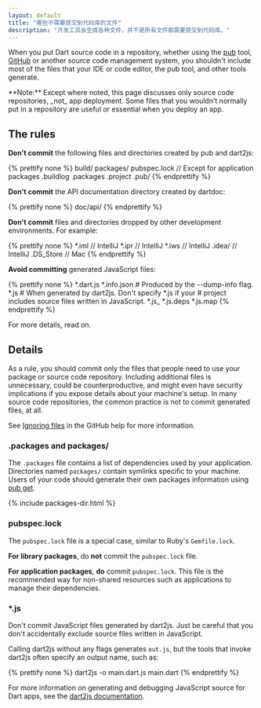 ```yaml
---
layout: default
title: "哪些不需要提交到代码库的文件"
description: "开发工具会生成各种文件，并不是所有文件都需要提交到代码库。"
---
```


When you put Dart source code in a repository,
whether using the [pub](/tools/pub) tool, [GitHub](https://github.com/)
or another source code management system,
you shouldn't include most of the files
that your IDE or code editor, the pub tool, and other tools generate.

<aside class="alert alert-info" markdown="1">
**Note:**
Except where noted, this page discusses only source code repositories,
_not_ app deployment.
Some files that you wouldn't normally put in a repository
are useful or essential when you deploy an app.
</aside>

## The rules

**Don't commit** the following files and directories
created by pub and dart2js:

{% prettify none %}
build/
packages/
pubspec.lock  // Except for application packages
.buildlog
.packages
.project
.pub/
{% endprettify %}

**Don't commit** the API documentation directory created by dartdoc:

{% prettify none %}
doc/api/
{% endprettify %}

**Don't commit** files and directories
dropped by other development environments.
For example:

{% prettify none %}
*.iml         // IntelliJ
*.ipr         // IntelliJ
*.iws         // IntelliJ
.idea/        // IntelliJ
.DS_Store     // Mac
{% endprettify %}

**Avoid committing** generated JavaScript files:

{% prettify none %}
*.dart.js
*.info.json      # Produced by the --dump-info flag.
*.js             # When generated by dart2js. Don't specify *.js if your
                 # project includes source files written in JavaScript.
*.js_
*.js.deps
*.js.map
{% endprettify %}

For more details, read on.

## Details

As a rule, you should commit only the files that people need
to use your package or source code repository.
Including additional files is unnecessary,
could be counterproductive,
and might even have security implications
if you expose details about your machine's setup.
In many source code repositories,
the common practice is not to commit generated files, at all.

See [Ignoring files](https://help.github.com/articles/ignoring-files)
in the GitHub help for more information.

### .packages and packages/

The `.packages` file contains a list of dependencies used by your application.
Directories named `packages/` contain symlinks specific to your machine.
Users of your code should generate their own packages information
using [pub get](/tools/pub/get-started#installing-packages).

{% include packages-dir.html %}

### pubspec.lock

The `pubspec.lock` file is a special case,
similar to Ruby's `Gemfile.lock`.

**For library packages**, do **not** commit the `pubspec.lock` file.

**For application packages**, **do** commit `pubspec.lock`.
This file is the recommended way for non-shared resources
such as applications to manage their dependencies.

### *.js

Don't commit JavaScript files generated by dart2js. Just be careful
that you don't accidentally exclude source files written in JavaScript.

Calling dart2js without any flags generates `out.js`, but the
tools that invoke dart2js often specify an output name, such as:

{% prettify none  %}
dart2js -o main.dart.js main.dart
{% endprettify %}

For more information on generating and debugging
JavaScript source for Dart apps, see the
[dart2js documentation]({{site.webdev}}/tools/dart2js).
